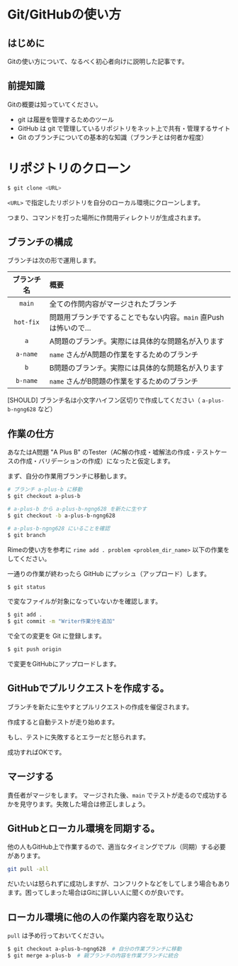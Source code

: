 # Git/GitHubの使い方

## はじめに

Gitの使い方について、なるべく初心者向けに説明した記事です。


## 前提知識

Gitの概要は知っていてください。

 - git は履歴を管理するためのツール
 - GitHub は git で管理しているリポジトリをネット上で共有・管理するサイト
 - Git のブランチについての基本的な知識（ブランチとは何者か程度）


# リポジトリのクローン

```sh
$ git clone <URL>
```

`<URL>` で指定したリポジトリを自分のローカル環境にクローンします。

つまり、コマンドを打った場所に作問用ディレクトリが生成されます。

## ブランチの構成

ブランチは次の形で運用します。

|ブランチ名|概要|
|:--:|:--|
|`main`|全ての作問内容がマージされたブランチ|
|`hot-fix`|問題用ブランチですることでもない内容。`main` 直Pushは怖いので…|
|`a`|A問題のブランチ。実際には具体的な問題名が入ります|
|`a-name`|`name` さんがA問題の作業をするためのブランチ|
|`b`|B問題のブランチ。実際には具体的な問題名が入ります|
|`b-name`|`name` さんがB問題の作業をするためのブランチ|

[SHOULD] ブランチ名は小文字ハイフン区切りで作成してください（ `a-plus-b-ngng628` など）

## 作業の仕方

あなたはA問題 "A Plus B" のTester（AC解の作成・嘘解法の作成・テストケースの作成・バリデーションの作成）になったと仮定します。

まず、自分の作業用ブランチに移動します。

```sh
# ブランチ a-plus-b に移動
$ git checkout a-plus-b

# a-plus-b から a-plus-b-ngng628 を新たに生やす
$ git checkout -b a-plus-b-ngng628

# a-plus-b-ngng628 にいることを確認
$ git branch
```

Rimeの使い方を参考に `rime add . problem <problem_dir_name>` 以下の作業をしてください。

一通りの作業が終わったら GitHub にプッシュ（アップロード）します。

```sh
$ git status
```

で変なファイルが対象になっていないかを確認します。

```sh
$ git add .
$ git commit -m "Writer作業分を追加"
```

で全ての変更を Git に登録します。

```sh
$ git push origin 
```

で変更をGitHubにアップロードします。

## GitHubでプルリクエストを作成する。

ブランチを新たに生やすとプルリクエストの作成を催促されます。

作成すると自動テストが走り始めます。

もし、テストに失敗するとエラーだと怒られます。

成功すればOKです。

## マージする

責任者がマージをします。
マージされた後、`main` でテストが走るので成功するかを見守ります。失敗した場合は修正しましょう。

## GitHubとローカル環境を同期する。

他の人もGitHub上で作業するので、適当なタイミングでプル（同期）する必要があります。

```sh
git pull -all
```

だいたいは怒られずに成功しますが、コンフリクトなどをしてしまう場合もあります。困ってしまった場合はGitに詳しい人に聞くのが良いです。

## ローカル環境に他の人の作業内容を取り込む

`pull` は予め行っておいてください。

```sh
$ git checkout a-plus-b-ngng628  # 自分の作業ブランチに移動
$ git merge a-plus-b  # 親ブランチの内容を作業ブランチに統合
```
